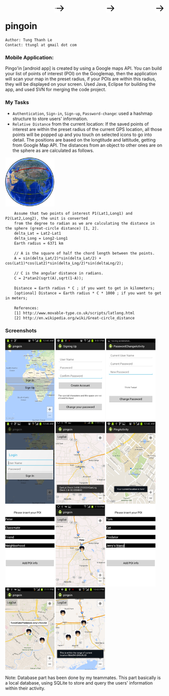 # pingoin
    Author: Tung Thanh Le
    Contact: ttungl at gmail dot com
    
### Mobile Application: 
Pingo'in [android app] is created by using a Google maps API. You can build your list of points of interest (POI) on the Googlemap, then the application will scan your map in the preset radius, if your POIs are within this radius, they will be displayed on your screen. Used Java, Eclipse for building the app, and used SVN for merging the code project.

### My Tasks
* `Authentication`, `Sign-in`, `Sign-up`, `Password-change`: used a hashmap structure to store users' information.
* `Relative Distance` from the current location: If the saved points of interest are within the preset radius of the current GPS location, all those points will be popped up and you touch on selected icons to go into detail. The positions are based on the longtitude and lattitude, getting from Google Map API. The distances from an object to other ones are on the sphere as are calculated as follows.

<img align=middle src="./pingoin_screenshoot/earth.png" width="158">
    
```
    Assume that two points of interest P1(Lat1,Long1) and P2(Lat2,Long2), the unit is converted 
    from the degree to radian as we are calculating the distance in the sphere (great-circle distance) [1, 2].
    delta_Lat = Lat2-Lat1
    delta_Long = Long2-Long1
    Earth radius = 6371 km

    // A is the square of half the chord length between the points.
    A = sin(delta_Lat/2)*sin(delta_Lat/2) + cos(Lat1)*cos(Lat2)*sin(delta_Lng/2)*sin(deltaLng/2); 

    // C is the angular distance in radians.
    C = 2*atan2(sqrt(A),sqrt(1-A));

    Distance = Earth radius * C ; if you want to get in kilometers; 
    [optional] Distance = Earth radius * C * 1000 ; if you want to get in meters;

    References:
    [1] http://www.movable-type.co.uk/scripts/latlong.html
    [2] http://en.wikipedia.org/wiki/Great-circle_distance
```

### Screenshots
<img src="./pingoin_screenshoot/login_signup.png" width="158"><img style="position:absolute; top:35px" align=top src="./pingoin_screenshoot/right_arrow.png" width="28"> <img src="./pingoin_screenshoot/signup.png" width="158"> <img style="position:absolute; top:35px" align=top src="./pingoin_screenshoot/right_arrow.png" width="28"> <img src="./pingoin_screenshoot/password_change.png" width="158"> <img style="position:absolute; top:35px" align=top src="./pingoin_screenshoot/right_arrow.png" width="28"> <img src="./pingoin_screenshoot/login.png" width="158"> <img style="position:absolute; top:35px" align=top src="./pingoin_screenshoot/right_arrow.png" width="28"> <img src="./pingoin_screenshoot/loggedin.png" width="158"> <img style="position:absolute; top:35px" align=top src="./pingoin_screenshoot/right_arrow.png" width="28"> <img src="./pingoin_screenshoot/currentLocZoom.png" width="158">
<img style="position:absolute; top:35px" align=top src="./pingoin_screenshoot/right_arrow.png" width="28">
<img src="./pingoin_screenshoot/add_Peter.png" width="158">
<img style="position:absolute; top:35px" align=top src="./pingoin_screenshoot/right_arrow.png" width="28">
<img src="./pingoin_screenshoot/Peter.png" width="158">
<img style="position:absolute; top:35px" align=top src="./pingoin_screenshoot/right_arrow.png" width="28">
<img src="./pingoin_screenshoot/add_Tom.png" width="158">
<img style="position:absolute; top:35px" align=top src="./pingoin_screenshoot/right_arrow.png" width="28">
<img src="./pingoin_screenshoot/Peter_Tom.png" width="158">
<img style="position:absolute; top:35px" align=top src="./pingoin_screenshoot/right_arrow.png" width="28">
<img src="./pingoin_screenshoot/radius_CurrentRange.png" width="158">

Note: Database part has been done by my teammates. This part basically is a local database, using SQLite to store and query the users' information within their activity.
